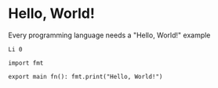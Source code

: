 # Hello, World!

Every programming language needs a "Hello, World!" example

    Li 0
    
    import fmt
    
    export main fn(): fmt.print("Hello, World!")
